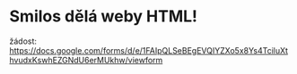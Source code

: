 # Smilos dělá weby HTML!

žádost:
https://docs.google.com/forms/d/e/1FAIpQLSeBEgEVQIYZXo5x8Ys4TciluXthvudxKswhEZGNdU6erMUkhw/viewform
